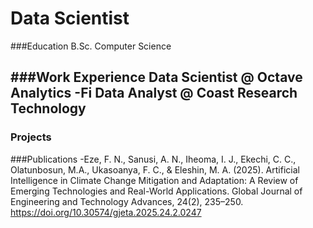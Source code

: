 # Data Scientist

###Education
B.Sc. Computer Science

###Work Experience
Data Scientist @ Octave Analytics
-Fi
Data Analyst @ Coast Research Technology
-
### Projects

###Publications
-Eze, F. N., Sanusi, A. N., Iheoma, I. J., Ekechi, C. C., Olatunbosun, M.A., Ukasoanya, F. C.,   & Eleshin, M. A. (2025). Artificial Intelligence in Climate Change Mitigation and Adaptation:   A Review of Emerging Technologies and Real-World Applications. Global Journal of Engineering    and Technology Advances, 24(2), 235–250. https://doi.org/10.30574/gjeta.2025.24.2.0247  
